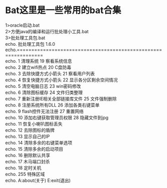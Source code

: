 # Bat这里是一些常用的bat合集
1>oracle启动.bat</br>
2>方便java的编译和运行批处理小工具.bat</br>
3>批处理工具包.bat</br>
  echo.                     批处理工具包  1.6.0</br>
  echo.=============================================================== </br>
  echo.   1  清理系统                        19 察看系统信息</br>
  echo.   2  建立wifi热点                    20 C盘防毒</br>
  echo.   3  去除快捷方式小箭头              21 察看用户列表</br>
  echo.   4  恢复快捷方式小箭头              22 显示各分区剩余空间情况</br>
  echo.   5  清空电脑日志                    23 win密码修改</br>
  echo.   6  清除图标缓存                    24 文件归类整理</br>
  echo.   7  重新注册IE相关全部链接库文件    25 文件强制删除</br>
  echo.   8  注册系统所有DLL                 26 添加各类右键菜单</br>
  echo.   9  flash控件无法注册               27 重置网络</br>
  echo.   10 添加右键获取管理员权限          28 隐藏文件到jpg</br>
  echo.   11 恢复小喇叭图标丢失</br>
  echo.   12 去除图标的盾牌</br>
  echo.   13 显示自己的IP </br>
  echo.   14 清除多余的右键菜单选项</br>
  echo.   15 清除多余的启动项目 </br>
  echo.   16 删除默认共享</br>
  echo.   17 木马端口封杀</br>
  echo.   18 定时关机                      </br>
  echo.                                     255 特殊区域</br>
  echo.                   A:about(关于)    E:exit(退出)      </br>   

